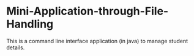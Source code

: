 # Mini-Application-through-File-Handling
This is a command line interface application (in java) to manage student details.
